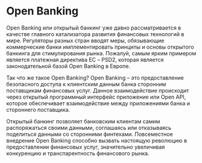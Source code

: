 # Open Banking

Open Banking или открытый банкинг уже давно рассматривается в качестве главного катализатора развития финансовых технологий в мире. Регуляторы разных стран вводят меры, обязывающие коммерческие банки имплементировать принципы и основы открытого банкинга для стимулирования рынка. Пожалуй, самым ярким примером является платежная директива ЕС – PSD2, которая является законодательной базой Open Banking в Европе.

Так что же такое Open Banking? Open Banking – это предоставление безопасного доступа к клиентским данным банка сторонним поставщикам финансовых услуг. Данное взаимодействие происходит через открытый программный интерфейс приложение или Open API, которое обеспечивает взаимодействие между приложениями банка и стороннего поставщика.

Открытый банкинг позволяет банковским клиентам самим распоряжаться своими данными, соглашаясь или отказываясь поделиться данными со сторонними финтехами. Повсеместное внедрение Open Banking способно вызвать настоящую революцию в предоставлении финансовых услуг, значительно увеличивая конкуренцию и транспарентность финансового рынка.